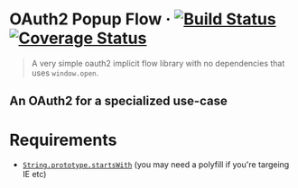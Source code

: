 # OAuth2 Popup Flow · [![Build Status](https://travis-ci.org/ricokahler/oauth2-popup-flow.svg?branch=master)](https://travis-ci.org/ricokahler/oauth2-popup-flow) [![Coverage Status](https://coveralls.io/repos/github/ricokahler/oauth2-popup-flow/badge.svg?branch=master)](https://coveralls.io/github/ricokahler/oauth2-popup-flow?branch=master)

> A very simple oauth2 implicit flow library with no dependencies that uses `window.open`.

## An OAuth2 for a specialized use-case

# Requirements

* [`String.prototype.startsWith`][0] (you may need a polyfill if you're targeing IE etc)

[0]: https://developer.mozilla.org/en-US/docs/Web/JavaScript/Reference/Global_Objects/String/startsWith